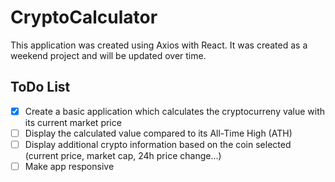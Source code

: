 # CryptoCalculator
This application was created using Axios with React. It was created as a weekend project and will be updated over time. 

## ToDo List 
- [x] Create a basic application which calculates the cryptocurreny value with its current market price
- [ ] Display the calculated value compared to its All-Time High (ATH) 
- [ ] Display additional crypto information based on the coin selected (current price, market cap, 24h price change…)
- [ ] Make app responsive 
